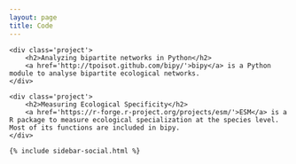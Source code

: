 ```yaml
---
layout: page
title: Code
---
```


<div id='main'>

	<div class='project'>
		<h2>Analyzing bipartite networks in Python</h2>
		<a href='http://tpoisot.github.com/bipy/'>bipy</a> is a Python module to analyse bipartite ecological networks.
	</div>

	<div class='project'>
		<h2>Measuring Ecological Specificity</h2>
		<a href='https://r-forge.r-project.org/projects/esm/'>ESM</a> is a R package to measure ecological specialization at the species level. Most of its functions are included in bipy.
	</div>
	
</div>

<div id='aside'>

	{% include sidebar-social.html %}

</div>